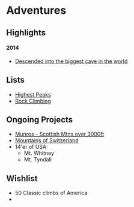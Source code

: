 # Adventures

## Highlights

#### 2014
- [Descended into the biggest cave in the world](https://www.flickr.com/photos/peterbraden/sets/72157644140800056/)

## Lists
- [Highest Peaks](./peaks.md)
- [Rock Climbing](./climbing.md)


## Ongoing Projects
- [Munros - Scottish Mtns over 3000ft](./projects/munros.md)
- [Mountains of Switzerland](./projects/mtns-of-switzerland.md)
- 14'er of USA:
  - Mt. Whitney
  - Mt. Tyndall


## Wishlist
- 50 Classic climbs of America
- 
